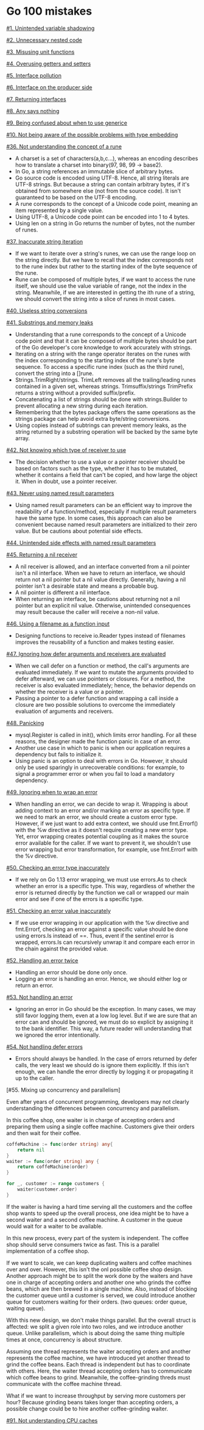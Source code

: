 # Go 100 mistakes

[#1. Unintended variable shadowing]("")

[#2. Unnecessary nested code]("")

[#3. Misusing unit functions]("")

[#4. Overusing getters and setters]("")

[#5. Interface pollution]("")

[#6. Interface on the producer side]("")

[#7. Returning interfaces]("")

[#8. Any says nothing]("")

[#9. Being confused about when to use generice]("")

[#10. Not being aware of the possible problems with type embedding]("")

[#36. Not understanding the concept of a rune](./5.%20Strings.md#36-not-understanding-the-concept-of-a-rune)

- A charset is a set of characters(a,b,c...), whereas an encoding describes how to translate a charset into binary(97, 98, 99 -> base2).
- In Go, a string references an immutable slice of arbitrary bytes.
- Go source code is encoded using UTF-8. Hence, all string literals are UTF-8 strings. But because a string can contain arbitrary bytes, if it's obtained from somewhere else (not from the source code). It isn't guaranteed to be based on the UTF-8 encoding.
- A rune corresponds to the concept of a Unicode code point, meaning an item represented by a single value.
- Using UTF-8, a Unicode code point can be encoded into 1 to 4 bytes.
- Using len on a string in Go returns the number of bytes, not the number of runes.

[#37. Inaccurate string iteration]("./5.%20Strings.md#37-inaccurate-string-iteration")

- If we want to iterate over a string's runes, we can use the range loop on the string directly. But we have to recall that the index corresponds not to the rune index but rather to the starting index of the byte sequence of the rune.
- Rune can be composed of multiple bytes, if we want to access the rune itself, we should use the value variable of range, not the index in the string. Meanwhile, if we are interested in getting the ith rune of a string, we should convert the string into a slice of runes in most cases.

[#40. Useless string conversions]("./5.%20Strings.md#40-useless-string-conversions")

[#41. Substrings and memory leaks]("./5.%20Strings.md#41-substrings-and-memory-leaks")

- Understanding that a rune corresponds to the concept of a Unicode code point and that it can be composed of multiple bytes should be part of the Go developer's core knowledge to work accurately with strings.
- Iterating on a string with the range operator iterates on the runes with the index corresponding to the starting index of the rune's byte sequence. To access a specific rune index (such as the third rune), convert the string into a []rune.
- Strings.TrimRight/strings. TrimLeft removes all the trailing/leading runes contained in a given set, whereas strings. Trimsuffix/strings TrimPrefix returns a string without a provided suffix/prefix.
- Concatenating a list of strings should be done with strings.Builder to prevent allocating a new string during each iteration.
- Remembering that the bytes package offers the same operations as the strings package can help avoid extra byte/string conversions.
- Using copies instead of subtrings can prevent memory leaks, as the string returned by a substring operation will be backed by the same byte array.

[#42. Not knowing which type of receiver to use]("./6.%20Functions%20and%20methods.md#42-not-knowning-which-type-of-receiver-to-use")

- The decision whether to use a value or a pointer receiver should be based on factors such as the type, whether it has to be mutated, whether it contains a field that can't be copied, and how large the object it. When in doubt, use a pointer receiver.

[#43. Never using named result parameters]("./6.%20Functions%20and%20methods.md#43-never-using-named-result-parameters")

- Using named result parameters can be an efficient way to improve the readability of a function/method, especially if multiple result parameters have the same type. In some cases, this approach can also be convenient  because named result parameters are initialized to their zero value. But be cautions about potential side effects. 

[#44. Unintended side effects with named result parameters]("./6.%20Functions%20and%20methods.md#44-unintended-side-effects-with-named-result-parameters")

[#45. Returning a nil receiver]("./6.%20Functions%20and%20methods.md#45-returning-a-nil-receiver")

- A nil receiver is allowed, and an interface converted from a nil pointer isn't a nil interface. When we have to return an interface, we should return not a nil pointer but a nil value directly. Generally, having a nil pointer isn't a desirable state and means a probable bug.
- A nil pointer is different a nil interface.
- When returning an interface, be cautions about returning not a nil pointer but an explicit nil value. Otherwise, unintended consequences may result because the caller will receive a non-nil value.

[#46. Using a filename as a function input]("./6.%20Functions%20and%20methods.md#46-using-file-name-as-a-function-input")

- Designing functions to receive io.Reader types instead of filenames improves the reusability of a function and makes testing easier.

[#47. Ignoring how defer arguments and receivers are evaluated]("./6.%20Functions%20and%20methods.md#47-ignoring-how-defer-arguments-and-receivers-are-evaluated")

- When we call defer on a function or method, the call's arguments are evaluated immediately. If we want to mutate the arguments provided to defer afterward, we can use pointers or closures. For a method, the receiver is also evaluated immediately; hence, the behavior depends on whether the receiver is a value or a pointer.
- Passing a pointer to a defer function and wrapping a call inside a closure are two possible solutions to overcome the immediately evaluation of arguments and receivers. 

[#48. Panicking]("./7.%20Error%20management.md#48-panicking")

- mysql.Register is called in init(), which limits error handling. For all these reasons, the designer made the function panic in case of an error.
- Another use case in which to panic is when our application requires a dependency but fails to initialize it.   
- Using panic is an option to deal with errors in Go. However, it should only be used sparingly in unrecoverable conditions: for example, to signal a programmer error or when you fail to load a mandatory dependency.

[#49. Ignoring when to wrap an error]("./7.%20Error%20management.md#49-ignore-when-to-wrap-an-error")

- When handling an error, we can decide to wrap it. Wrapping is about adding context to an error and/or marking an error as specific type. If we need to mark an error, we should create a custom error type. However, if we just want to add extra context, we should use fmt.Errorf() with the %w directive as it doesn't require creating a new error type. Yet, error wrapping creates potential coupling as it makes the source error available for the caller. If we want to prevent it, we shouldn't use error wrapping but error transformation, for example, use fmt.Errorf with the %v directive.

[#50. Checking an error type inaccurately]("./7.%20Error%20management.md#50-checking-an-error-type-inaccurately")

- If we rely on Go 1.13 error wrapping, we must use errors.As to check whether an error is a specific type. This way, regardless of whether the error is returned directly by the function we call or wrapped our main error and see if one of the errors is a specific type.

[#51. Checking an error value inaccurately]("./7.%20Error%20management.md#51-checking-an-error-value-inaccurately")

- If we use error wrapping in our application with the %w directive and fmt.Errorf, checking an error against a specific value should be done using errors.Is instead of ==. Thus, event if the sentinel error is wrapped, errors.Is can recursively unwrap it and compare each error in the chain against the provided value.

[#52. Handling an error twice]("./7.%20Error%20management.md#52-handling-an-error-twice")

- Handling an error should be done only once. 
- Logging an error is handling an error. Hence, we should either log or return an error.

[#53. Not handling an error]("./7.%20Error%20management.md#53-not-handling-an-error")

- Ignoring an error in Go should be the exception. In many cases, we may still favor logging them, even at a low log level. But if we are sure that an error can and should be ignored, we must do so explicit by assigning it to the bank identifier. This way, a future reader will understanding that we ignored the error intentionally.

[#54. Not handling defer errors]("./7.%20Error%20management.md#54-not-handling-defer-errors")

- Errors should always be handled. In the case of errors returned by defer calls, the very least we should do is ignore them explicitly. If this isn't enough, we can handle the error directly by logging it or propagating it up to the caller.


[#55. Mixing up concurrency and parallelism]

Even after years of concurrent programming, developers may not clearly understanding the differences between concurrency and parallelism.

In this coffee shop, one waiter is in charge of accepting orders and preparing them using a single coffee machine. Customers give their orders and then wait for their coffee.

```go
coffeMachine := func(order string) any{
    return nil
} 
waiter := func(order string) any {
    return coffeMachine(order)
}

for _, customer := range customers {
    waiter(customer.order)    
}
```

If the waiter is having a hard time serving all the customers and the coffee shop wants to speed up the overall process, one idea might be to have a second waiter and a second coffee machine. A customer in the queue would wait for a waiter to be available.

In this new process, every part of the system is independent. The coffee shop should serve consumers twice as fast. This is a parallel implementation of a coffee shop.

If we want to scale, we can keep duplicating waiters and coffee machines over and over. However, this isn't the onl possible coffee shop design. Another approach might be to split the work done by the waiters and have one in charge of accepting orders and another one who grinds the coffee beans, which are then brewed in a single machine. Also, instead of blocking the customer queue until a customer is served, we could introduce another queue for customers waiting for their orders. (two queues: order queue, waiting queue).

With this new design, we don't make things parallel. But the overall struct is affected: we split a given role into two roles, and we introduce another queue. Unlike parallelism, which is about doing the same thing multiple times at once, concurrency is about structure.

Assuming one thread represents the waiter accepting orders and another represents the coffee machine, we have introduced yet another thread to grind the coffee beans. Each thread is independent but has to coordinate with others. Here, the waiter thread accepting orders has to communicate which coffee beans to grind. Meanwhile, the coffee-grinding threds must communicate with the coffee machine thread.

What if we want to increase throughput by serving more customers per hour? Because grinding beans takes longer than accepting orders, a possible change could be to hire another coffee-grinding waiter. 

[#91. Not understanding CPU caches]("")


